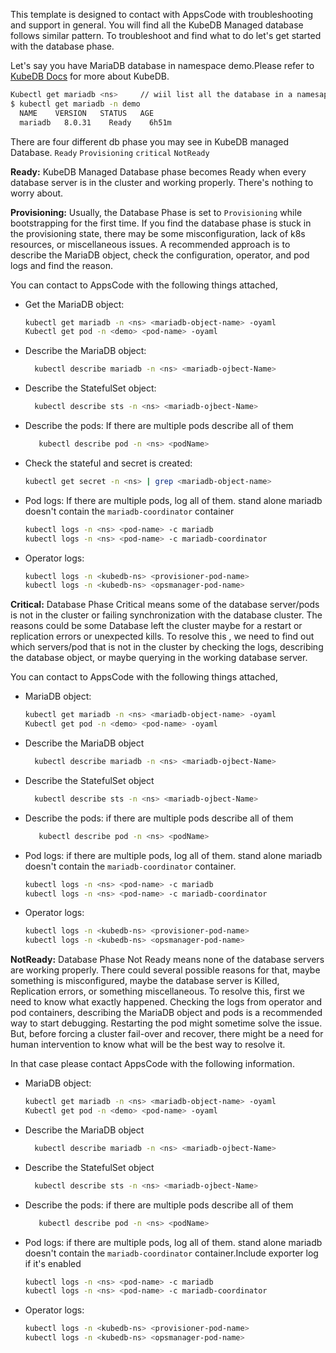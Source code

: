 This template is designed to contact with AppsCode with troubleshooting and support in general. You will find all the KubeDB Managed database follows similar pattern. To troubleshoot and find what to do let's get started with the database phase.

Let's say you have MariaDB database in namespace demo.Please refer to [KubeDB Docs](https://kubedb.com/docs/v2023.01.31/guides/mariadb/) for more about KubeDB.
```bash
Kubectl get mariadb <ns>     // wiil list all the database in a namesapce  
$ kubectl get mariadb -n demo
  NAME    VERSION   STATUS   AGE
  mariadb   8.0.31    Ready    6h51m
```
There are four different db phase you may see in KubeDB managed Database.
``Ready`` ``Provisioning`` ``critical`` ``NotReady``

**Ready:** KubeDB Managed Database phase becomes Ready when every database server is in the cluster and working properly. There's nothing to worry about.

**Provisioning:** Usually, the Database Phase is set to `Provisioning` while bootstrapping for the first time. If you find the database phase is stuck in the provisioning state,
there may be some misconfiguration, lack of k8s resources, or miscellaneous issues.
A recommended approach is to describe the MariaDB object, check the configuration, operator, and pod logs and find the reason.

You can contact to AppsCode with the following things attached,
- Get the MariaDB object:
    ```bash
    kubectl get mariadb -n <ns> <mariadb-object-name> -oyaml
    Kubectl get pod -n <demo> <pod-name> -oyaml 
    ```
- Describe the MariaDB object:
    ```bash
      kubectl describe mariadb -n <ns> <mariadb-ojbect-Name> 
    ```
- Describe the StatefulSet object:
    ```bash
      kubectl describe sts -n <ns> <mariadb-ojbect-Name>
    ```
- Describe the pods: If there are multiple pods describe all of them
    ```bash
       kubectl describe pod -n <ns> <podName> 
    ```
- Check the stateful and secret is created:
    ```bash
    kubectl get secret -n <ns> | grep <mariadb-object-name>
    ```
- Pod logs: If there are multiple pods, log all of them. stand alone mariadb doesn't contain the `mariadb-coordinator` container
    ```bash
    kubectl logs -n <ns> <pod-name> -c mariadb
    kubectl logs -n <ns> <pod-name> -c mariadb-coordinator  
    ```
- Operator logs:
    ```bash
    kubectl logs -n <kubedb-ns> <provisioner-pod-name>
    kubectl logs -n <kubedb-ns> <opsmanager-pod-name>
    ```

**Critical:** Database Phase Critical means some of the database server/pods is not in the cluster or failing synchronization with the database cluster.
The reasons could be some Database left the cluster maybe for a restart or replication errors or unexpected kills.
To resolve this , we need to  find out which servers/pod that is not in the cluster by checking the logs, describing the database object, or maybe querying in the working database server.

You can contact to AppsCode with the following things attached,

- MariaDB object:
    ```bash
    kubectl get mariadb -n <ns> <mariadb-object-name> -oyaml
    Kubectl get pod -n <demo> <pod-name> -oyaml 
    ```
- Describe the MariaDB object
    ```bash
      kubectl describe mariadb -n <ns> <mariadb-ojbect-Name> 
    ```
- Describe the StatefulSet object
    ```bash
      kubectl describe sts -n <ns> <mariadb-ojbect-Name>
    ```
- Describe the pods: if there are multiple pods describe all of them
    ```bash
       kubectl describe pod -n <ns> <podName> 
    ```
- Pod logs:  if there are multiple pods, log all of them. stand alone mariadb doesn't contain the `mariadb-coordinator` container.
    ```bash
    kubectl logs -n <ns> <pod-name> -c mariadb
    kubectl logs -n <ns> <pod-name> -c mariadb-coordinator  
    ```
- Operator logs:
    ```bash
    kubectl logs -n <kubedb-ns> <provisioner-pod-name>
    kubectl logs -n <kubedb-ns> <opsmanager-pod-name>
    ```

**NotReady:** Database Phase Not Ready means none of the database servers are working properly. There could several possible reasons for that, maybe something is misconfigured,
maybe the database server is Killed, Replication errors, or something miscellaneous.
To resolve this, first we need to know what exactly happened. Checking the logs from operator and pod containers, describing the MariaDB object and pods is a recommended way to start debugging. Restarting the pod might sometime solve the issue. But, before forcing a cluster fail-over and recover,
there might be a need for human intervention to know what will be the best way to resolve it.

In that case please contact AppsCode with the following information.

- MariaDB object:
    ```bash
    kubectl get mariadb -n <ns> <mariadb-object-name> -oyaml
    Kubectl get pod -n <demo> <pod-name> -oyaml 
    ```
- Describe the MariaDB object
    ```bash
      kubectl describe mariadb -n <ns> <mariadb-ojbect-Name> 
    ```
- Describe the StatefulSet object
    ```bash
      kubectl describe sts -n <ns> <mariadb-ojbect-Name>
    ```
- Describe the pods: if there are multiple pods describe all of them
    ```bash
       kubectl describe pod -n <ns> <podName> 
    ```
- Pod logs:  if there are multiple pods, log all of them. stand alone mariadb doesn't contain the `mariadb-coordinator` container.Include exporter log if it's enabled
    ```bash
    kubectl logs -n <ns> <pod-name> -c mariadb
    kubectl logs -n <ns> <pod-name> -c mariadb-coordinator
    ```
- Operator logs:
    ```bash
    kubectl logs -n <kubedb-ns> <provisioner-pod-name>
    kubectl logs -n <kubedb-ns> <opsmanager-pod-name>
    ```